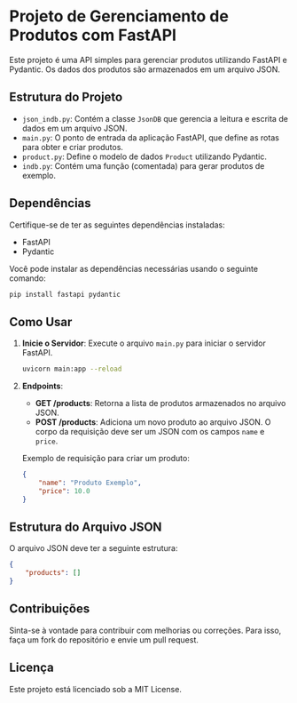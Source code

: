 # Projeto de Gerenciamento de Produtos com FastAPI

Este projeto é uma API simples para gerenciar produtos utilizando FastAPI e Pydantic. Os dados dos produtos são armazenados em um arquivo JSON.

## Estrutura do Projeto

- `json_indb.py`: Contém a classe `JsonDB` que gerencia a leitura e escrita de dados em um arquivo JSON.
- `main.py`: O ponto de entrada da aplicação FastAPI, que define as rotas para obter e criar produtos.
- `product.py`: Define o modelo de dados `Product` utilizando Pydantic.
- `indb.py`: Contém uma função (comentada) para gerar produtos de exemplo.

## Dependências

Certifique-se de ter as seguintes dependências instaladas:

- FastAPI
- Pydantic

Você pode instalar as dependências necessárias usando o seguinte comando:

```bash
pip install fastapi pydantic
```

## Como Usar

1. **Inicie o Servidor**: Execute o arquivo `main.py` para iniciar o servidor FastAPI.

   ```bash
   uvicorn main:app --reload
   ```

2. **Endpoints**:
   - **GET /products**: Retorna a lista de produtos armazenados no arquivo JSON.
   - **POST /products**: Adiciona um novo produto ao arquivo JSON. O corpo da requisição deve ser um JSON com os campos `name` e `price`.

   Exemplo de requisição para criar um produto:

   ```json
   {
       "name": "Produto Exemplo",
       "price": 10.0
   }
   ```

## Estrutura do Arquivo JSON

O arquivo JSON deve ter a seguinte estrutura:

```json
{
    "products": []
}
```

## Contribuições

Sinta-se à vontade para contribuir com melhorias ou correções. Para isso, faça um fork do repositório e envie um pull request.

## Licença

Este projeto está licenciado sob a MIT License.
